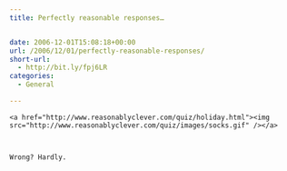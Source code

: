 ```yaml
---
title: Perfectly reasonable responses…


date: 2006-12-01T15:08:18+00:00
url: /2006/12/01/perfectly-reasonable-responses/
short-url:
  - http://bit.ly/fpj6LR
categories:
  - General

---
```

<div class='microid-mailto+http:sha1:aceb23ab66c77ce446a325f8835a6ba101a636fd'>
  
    <a href="http://www.reasonablyclever.com/quiz/holiday.html"><img src="http://www.reasonablyclever.com/quiz/images/socks.gif" /></a>
  
  
  
    Wrong? Hardly.
  
